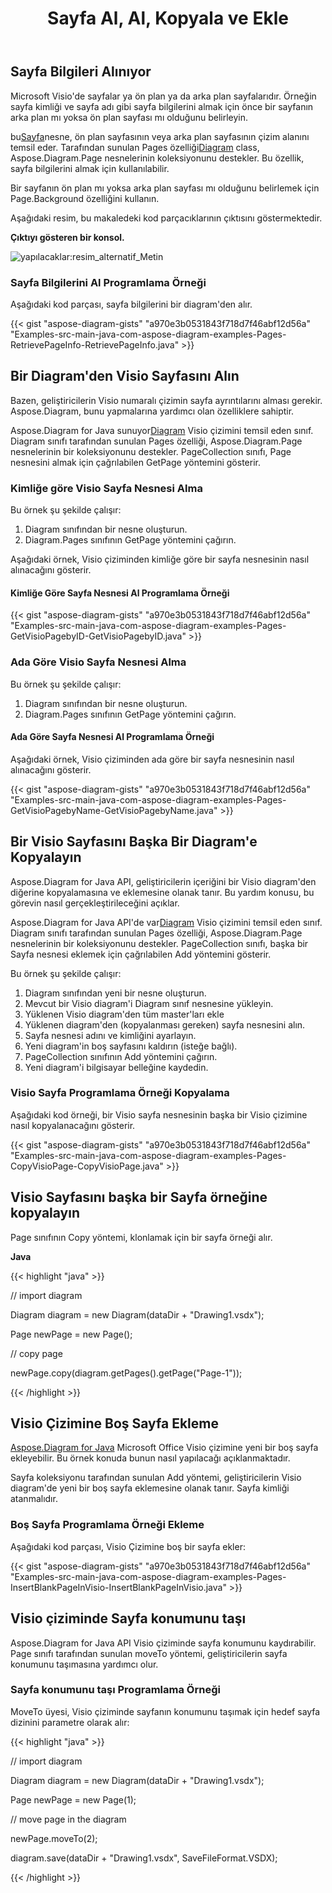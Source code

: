 ﻿---
title: Sayfa Al, Al, Kopyala ve Ekle
type: docs
weight: 10
url: /tr/java/retrieve-get-copy-and-insert-a-page/
---
## **Sayfa Bilgileri Alınıyor**
Microsoft Visio'de sayfalar ya ön plan ya da arka plan sayfalarıdır. Örneğin sayfa kimliği ve sayfa adı gibi sayfa bilgilerini almak için önce bir sayfanın arka plan mı yoksa ön plan sayfası mı olduğunu belirleyin.

 bu[Sayfa](https://reference.aspose.com/diagram/java/com.aspose.diagram/Page)nesne, ön plan sayfasının veya arka plan sayfasının çizim alanını temsil eder. Tarafından sunulan Pages özelliği[Diagram](https://reference.aspose.com/diagram/java) class, Aspose.Diagram.Page nesnelerinin koleksiyonunu destekler. Bu özellik, sayfa bilgilerini almak için kullanılabilir.

Bir sayfanın ön plan mı yoksa arka plan sayfası mı olduğunu belirlemek için Page.Background özelliğini kullanın.

Aşağıdaki resim, bu makaledeki kod parçacıklarının çıktısını göstermektedir.

**Çıktıyı gösteren bir konsol.** 

![yapılacaklar:resim_alternatif_Metin](retrieve-get-copy-and-insert-a-page_1.png)
### **Sayfa Bilgilerini Al Programlama Örneği**
Aşağıdaki kod parçası, sayfa bilgilerini bir diagram'den alır.

{{< gist "aspose-diagram-gists" "a970e3b0531843f718d7f46abf12d56a" "Examples-src-main-java-com-aspose-diagram-examples-Pages-RetrievePageInfo-RetrievePageInfo.java" >}}
## **Bir Diagram'den Visio Sayfasını Alın**
Bazen, geliştiricilerin Visio numaralı çizimin sayfa ayrıntılarını alması gerekir. Aspose.Diagram, bunu yapmalarına yardımcı olan özelliklere sahiptir.

 Aspose.Diagram for Java sunuyor[Diagram](https://reference.aspose.com/diagram/java/com.aspose.diagram/diagram) Visio çizimini temsil eden sınıf. Diagram sınıfı tarafından sunulan Pages özelliği, Aspose.Diagram.Page nesnelerinin bir koleksiyonunu destekler. PageCollection sınıfı, Page nesnesini almak için çağrılabilen GetPage yöntemini gösterir.
### **Kimliğe göre Visio Sayfa Nesnesi Alma**
Bu örnek şu şekilde çalışır:

1. Diagram sınıfından bir nesne oluşturun.
1. Diagram.Pages sınıfının GetPage yöntemini çağırın.

Aşağıdaki örnek, Visio çiziminden kimliğe göre bir sayfa nesnesinin nasıl alınacağını gösterir.
#### **Kimliğe Göre Sayfa Nesnesi Al Programlama Örneği**
{{< gist "aspose-diagram-gists" "a970e3b0531843f718d7f46abf12d56a" "Examples-src-main-java-com-aspose-diagram-examples-Pages-GetVisioPagebyID-GetVisioPagebyID.java" >}}
### **Ada Göre Visio Sayfa Nesnesi Alma**
Bu örnek şu şekilde çalışır:

1. Diagram sınıfından bir nesne oluşturun.
1. Diagram.Pages sınıfının GetPage yöntemini çağırın.
#### **Ada Göre Sayfa Nesnesi Al Programlama Örneği**
Aşağıdaki örnek, Visio çiziminden ada göre bir sayfa nesnesinin nasıl alınacağını gösterir.

{{< gist "aspose-diagram-gists" "a970e3b0531843f718d7f46abf12d56a" "Examples-src-main-java-com-aspose-diagram-examples-Pages-GetVisioPagebyName-GetVisioPagebyName.java" >}}
## **Bir Visio Sayfasını Başka Bir Diagram'e Kopyalayın**
Aspose.Diagram for Java API, geliştiricilerin içeriğini bir Visio diagram'den diğerine kopyalamasına ve eklemesine olanak tanır. Bu yardım konusu, bu görevin nasıl gerçekleştirileceğini açıklar.

 Aspose.Diagram for Java API'de var[Diagram](https://reference.aspose.com/diagram/java/com.aspose.diagram/diagram) Visio çizimini temsil eden sınıf. Diagram sınıfı tarafından sunulan Pages özelliği, Aspose.Diagram.Page nesnelerinin bir koleksiyonunu destekler. PageCollection sınıfı, başka bir Sayfa nesnesi eklemek için çağrılabilen Add yöntemini gösterir.

Bu örnek şu şekilde çalışır:

1. Diagram sınıfından yeni bir nesne oluşturun.
1. Mevcut bir Visio diagram'i Diagram sınıf nesnesine yükleyin.
1. Yüklenen Visio diagram'den tüm master'ları ekle
1. Yüklenen diagram'den (kopyalanması gereken) sayfa nesnesini alın.
1. Sayfa nesnesi adını ve kimliğini ayarlayın.
1. Yeni diagram'in boş sayfasını kaldırın (isteğe bağlı).
1. PageCollection sınıfının Add yöntemini çağırın.
1. Yeni diagram'i bilgisayar belleğine kaydedin.
### **Visio Sayfa Programlama Örneği Kopyalama**
Aşağıdaki kod örneği, bir Visio sayfa nesnesinin başka bir Visio çizimine nasıl kopyalanacağını gösterir.

{{< gist "aspose-diagram-gists" "a970e3b0531843f718d7f46abf12d56a" "Examples-src-main-java-com-aspose-diagram-examples-Pages-CopyVisioPage-CopyVisioPage.java" >}}
## **Visio Sayfasını başka bir Sayfa örneğine kopyalayın**
Page sınıfının Copy yöntemi, klonlamak için bir sayfa örneği alır.

**Java**

{{< highlight "java" >}}

 // import diagram

Diagram diagram = new Diagram(dataDir + "Drawing1.vsdx");

Page newPage = new Page();

// copy page

newPage.copy(diagram.getPages().getPage("Page-1"));

{{< /highlight >}}
## **Visio Çizimine Boş Sayfa Ekleme**
[Aspose.Diagram for Java](https://products.aspose.com/diagram/java/) Microsoft Office Visio çizimine yeni bir boş sayfa ekleyebilir. Bu örnek konuda bunun nasıl yapılacağı açıklanmaktadır.

Sayfa koleksiyonu tarafından sunulan Add yöntemi, geliştiricilerin Visio diagram'de yeni bir boş sayfa eklemesine olanak tanır. Sayfa kimliği atanmalıdır.
### **Boş Sayfa Programlama Örneği Ekleme**
Aşağıdaki kod parçası, Visio Çizimine boş bir sayfa ekler:

{{< gist "aspose-diagram-gists" "a970e3b0531843f718d7f46abf12d56a" "Examples-src-main-java-com-aspose-diagram-examples-Pages-InsertBlankPageInVisio-InsertBlankPageInVisio.java" >}}
## **Visio çiziminde Sayfa konumunu taşı**
Aspose.Diagram for Java API Visio çiziminde sayfa konumunu kaydırabilir. Page sınıfı tarafından sunulan moveTo yöntemi, geliştiricilerin sayfa konumunu taşımasına yardımcı olur.
### **Sayfa konumunu taşı Programlama Örneği**
MoveTo üyesi, Visio çiziminde sayfanın konumunu taşımak için hedef sayfa dizinini parametre olarak alır:

{{< highlight "java" >}}

 // import diagram

Diagram diagram = new Diagram(dataDir + "Drawing1.vsdx");

Page newPage = new Page(1);

// move page in the diagram

newPage.moveTo(2);

diagram.save(dataDir + "Drawing1.vsdx", SaveFileFormat.VSDX);

{{< /highlight >}}

